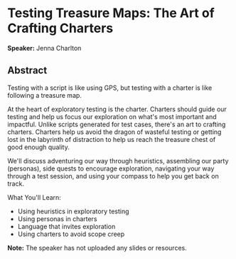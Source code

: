 ﻿# Testing Treasure Maps: The Art of Crafting Charters

**Speaker:** Jenna Charlton

## Abstract

Testing with a script is like using GPS, but testing with a charter is like following a treasure map.

At the heart of exploratory testing is the charter. Charters should guide our testing and help us focus our exploration on what's most important and impactful. Unlike scripts generated for test cases, there's an art to crafting charters. Charters help us avoid the dragon of wasteful testing or getting lost in the labyrinth of distraction to help us reach the treasure chest of good enough quality.

We'll discuss adventuring our way through heuristics, assembling our party (personas), side quests to encourage exploration, navigating your way through a test session, and using your compass to help you get back on track. 

What You'll Learn:
- Using heuristics in exploratory testing
- Using personas in charters
- Language that invites exploration
- Using charters to avoid scope creep


**Note:** The speaker has not uploaded any slides or resources.
